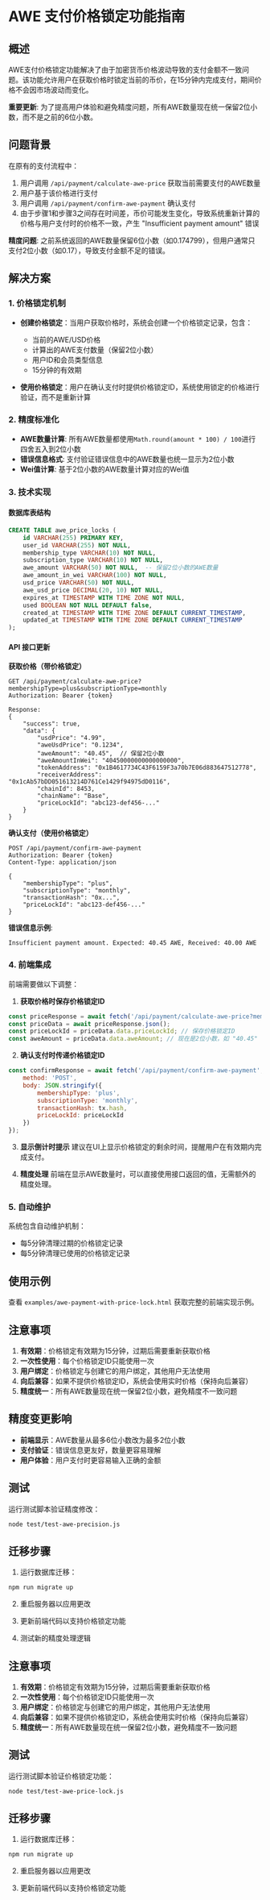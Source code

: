 # AWE 支付价格锁定功能指南

## 概述

AWE支付价格锁定功能解决了由于加密货币价格波动导致的支付金额不一致问题。该功能允许用户在获取价格时锁定当前的币价，在15分钟内完成支付，期间价格不会因市场波动而变化。

**重要更新**: 为了提高用户体验和避免精度问题，所有AWE数量现在统一保留2位小数，而不是之前的6位小数。

## 问题背景

在原有的支付流程中：
1. 用户调用 `/api/payment/calculate-awe-price` 获取当前需要支付的AWE数量
2. 用户基于该价格进行支付
3. 用户调用 `/api/payment/confirm-awe-payment` 确认支付
4. 由于步骤1和步骤3之间存在时间差，币价可能发生变化，导致系统重新计算的价格与用户支付时的价格不一致，产生 "Insufficient payment amount" 错误

**精度问题**: 之前系统返回的AWE数量保留6位小数（如0.174799），但用户通常只支付2位小数（如0.17），导致支付金额不足的错误。

## 解决方案

### 1. 价格锁定机制

- **创建价格锁定**：当用户获取价格时，系统会创建一个价格锁定记录，包含：
  - 当前的AWE/USD价格
  - 计算出的AWE支付数量（保留2位小数）
  - 用户ID和会员类型信息
  - 15分钟的有效期

- **使用价格锁定**：用户在确认支付时提供价格锁定ID，系统使用锁定的价格进行验证，而不是重新计算

### 2. 精度标准化

- **AWE数量计算**: 所有AWE数量都使用`Math.round(amount * 100) / 100`进行四舍五入到2位小数
- **错误信息格式**: 支付验证错误信息中的AWE数量也统一显示为2位小数
- **Wei值计算**: 基于2位小数的AWE数量计算对应的Wei值

### 3. 技术实现

#### 数据库表结构
```sql
CREATE TABLE awe_price_locks (
    id VARCHAR(255) PRIMARY KEY,
    user_id VARCHAR(255) NOT NULL,
    membership_type VARCHAR(10) NOT NULL,
    subscription_type VARCHAR(10) NOT NULL,
    awe_amount VARCHAR(50) NOT NULL,  -- 保留2位小数的AWE数量
    awe_amount_in_wei VARCHAR(100) NOT NULL,
    usd_price VARCHAR(50) NOT NULL,
    awe_usd_price DECIMAL(20, 10) NOT NULL,
    expires_at TIMESTAMP WITH TIME ZONE NOT NULL,
    used BOOLEAN NOT NULL DEFAULT false,
    created_at TIMESTAMP WITH TIME ZONE DEFAULT CURRENT_TIMESTAMP,
    updated_at TIMESTAMP WITH TIME ZONE DEFAULT CURRENT_TIMESTAMP
);
```

#### API 接口更新

**获取价格（带价格锁定）**
```
GET /api/payment/calculate-awe-price?membershipType=plus&subscriptionType=monthly
Authorization: Bearer {token}

Response:
{
    "success": true,
    "data": {
        "usdPrice": "4.99",
        "aweUsdPrice": "0.1234",
        "aweAmount": "40.45",  // 保留2位小数
        "aweAmountInWei": "40450000000000000000",
        "tokenAddress": "0x1B4617734C43F6159F3a70b7E06d883647512778",
        "receiverAddress": "0x1cAb57bDD051613214D761Ce1429f94975dD0116",
        "chainId": 8453,
        "chainName": "Base",
        "priceLockId": "abc123-def456-..."
    }
}
```

**确认支付（使用价格锁定）**
```
POST /api/payment/confirm-awe-payment
Authorization: Bearer {token}
Content-Type: application/json

{
    "membershipType": "plus",
    "subscriptionType": "monthly",
    "transactionHash": "0x...",
    "priceLockId": "abc123-def456-..."
}
```

**错误信息示例**:
```
Insufficient payment amount. Expected: 40.45 AWE, Received: 40.00 AWE
```

### 4. 前端集成

前端需要做以下调整：

1. **获取价格时保存价格锁定ID**
```javascript
const priceResponse = await fetch('/api/payment/calculate-awe-price?membershipType=plus&subscriptionType=monthly');
const priceData = await priceResponse.json();
const priceLockId = priceData.data.priceLockId; // 保存价格锁定ID
const aweAmount = priceData.data.aweAmount; // 现在是2位小数，如 "40.45"
```

2. **确认支付时传递价格锁定ID**
```javascript
const confirmResponse = await fetch('/api/payment/confirm-awe-payment', {
    method: 'POST',
    body: JSON.stringify({
        membershipType: 'plus',
        subscriptionType: 'monthly',
        transactionHash: tx.hash,
        priceLockId: priceLockId
    })
});
```

3. **显示倒计时提示**
建议在UI上显示价格锁定的剩余时间，提醒用户在有效期内完成支付。

4. **精度处理**
前端在显示AWE数量时，可以直接使用接口返回的值，无需额外的精度处理。

### 5. 自动维护

系统包含自动维护机制：
- 每5分钟清理过期的价格锁定记录
- 每5分钟清理已使用的价格锁定记录

## 使用示例

查看 `examples/awe-payment-with-price-lock.html` 获取完整的前端实现示例。

## 注意事项

1. **有效期**：价格锁定有效期为15分钟，过期后需要重新获取价格
2. **一次性使用**：每个价格锁定ID只能使用一次
3. **用户绑定**：价格锁定与创建它的用户绑定，其他用户无法使用
4. **向后兼容**：如果不提供价格锁定ID，系统会使用实时价格（保持向后兼容）
5. **精度统一**：所有AWE数量现在统一保留2位小数，避免精度不一致问题

## 精度变更影响

- **前端显示**：AWE数量从最多6位小数改为最多2位小数
- **支付验证**：错误信息更友好，数量更容易理解
- **用户体验**：用户支付时更容易输入正确的金额

## 测试

运行测试脚本验证精度修改：
```bash
node test/test-awe-precision.js
```

## 迁移步骤

1. 运行数据库迁移：
```bash
npm run migrate up
```

2. 重启服务器以应用更改

3. 更新前端代码以支持价格锁定功能

4. 测试新的精度处理逻辑

## 注意事项

1. **有效期**：价格锁定有效期为15分钟，过期后需要重新获取价格
2. **一次性使用**：每个价格锁定ID只能使用一次
3. **用户绑定**：价格锁定与创建它的用户绑定，其他用户无法使用
4. **向后兼容**：如果不提供价格锁定ID，系统会使用实时价格（保持向后兼容）
5. **精度统一**：所有AWE数量现在统一保留2位小数，避免精度不一致问题

## 测试

运行测试脚本验证价格锁定功能：
```bash
node test/test-awe-price-lock.js
```

## 迁移步骤

1. 运行数据库迁移：
```bash
npm run migrate up
```

2. 重启服务器以应用更改

3. 更新前端代码以支持价格锁定功能 